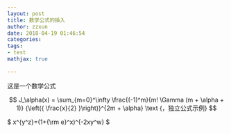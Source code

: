 ```yaml
---
layout: post
title: 数学公式的插入
author: zzxun
date: 2018-04-19 01:46:54
categories:
tags:
- test
mathjax: true

---
```

这是一个数学公式

$$ J_\alpha(x) = \sum_{m=0}^\infty \frac{(-1)^m}{m! \Gamma (m + \alpha + 1)} {\left({ \frac{x}{2} }\right)}^{2m + \alpha} \text {，独立公式示例} $$

$ x^{y^z}=(1+{\rm e}^x)^{-2xy^w} $


